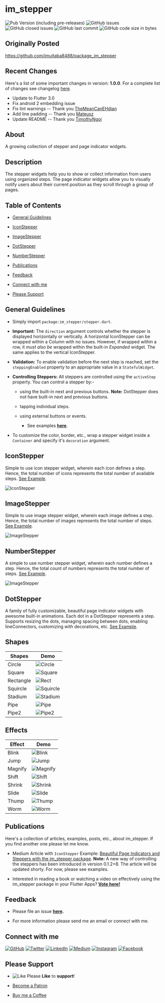 # im_stepper

![Pub Version (including pre-releases)](https://img.shields.io/pub/v/im_stepper?include_prereleases)
![GitHub issues](https://img.shields.io/github/issues-raw/imujtaba8488/package_im_stepper)
![GitHub closed issues](https://img.shields.io/github/issues-closed/imujtaba8488/package_im_stepper)
![GitHub last commit](https://img.shields.io/github/last-commit/imujtaba8488/package_im_stepper)
![GitHub code size in bytes](https://img.shields.io/github/languages/code-size/imujtaba8488/package_im_stepper)

## Originally Posted
https://github.com/imujtaba8488/package_im_stepper

## Recent Changes

Here's a list of some important changes in version: __1.0.0__. For a complete list of changes see changelog [here](https://pub.dev/packages/im_stepper/changelog).

* Update to Flutter 3.0
* Fix android 2 embedding issue
* Fix lint warnings -- Thank you [TheMeanCanEHdian](https://github.com/TheMeanCanEHdian) 
* Add line padding -- Thank you [Mateusz](https://github.com/matheowis)
* Update README -- Thank you [TimothyNgoi](https://github.com/TimothyNgoi98)

## About

A growing collection of stepper and page indicator widgets.

## Description

The stepper widgets help you to show or collect information from users using organized steps. The page indicator widgets allow you to visually notify users about their current position as they scroll through a group of pages.

## Table of Contents

* [General Guidelines](#general-guidelines)

* [IconStepper](#iconstepper)

* [ImageStepper](#imagestepper)

* [DotStepper](#dotstepper)

* [NumberStepper](#numberstepper)

* [Publications](#publications)

* [Feedback](#feedback)

* [Connect with me](#connect-with-me)

* [Please Support](#please-support)

## General Guidelines

* Simply import `package:im_stepper/stepper.dart`.

* __Important:__ The `direction` argument controls whether the stepper is displayed horizontally or vertically. A horizontal IconStepper can be wrapped within a Column with no issues. However, if wrapped within a row, it _must also be_ wrapped within the built-in _Expanded_ widget. The same applies to the vertical IconStepper.

* __Validation:__ To enable validation before the next step is reached, set the `steppingEnabled` property to an appropriate value in a `StatefulWidget`.

* __Controlling Steppers:__ All steppers are controlled using the `activeStep` property. You can control a stepper by:-

  * using the built-in next and previous buttons. __Note:__ DotStepper does not have built-in next and previous buttons.

  * tapping individual steps.

  * using external buttons or events.

    * See examples __[here](https://pub.dev/packages/im_stepper/example)__.

* To customize the color, border, etc., wrap a stepper widget inside a `Container` and specify it's `decoration` argument.

## IconStepper

Simple to use icon stepper widget, wherein each icon defines a step. Hence, the total number of icons represents the total number of available steps. [See Example](https://pub.dev/packages/im_stepper/example).

![IconStepper](https://github.com/imujtaba8488/showcase/blob/master/im_stepper/landing/icon_stepper.gif)

## ImageStepper

Simple to use image stepper widget, wherein each image defines a step. Hence, the total number of images represents the total number of steps. [See Example](https://pub.dev/packages/im_stepper/example).

![ImageStepper](https://github.com/imujtaba8488/showcase/blob/master/im_stepper/landing/image_stepper.gif)

## NumberStepper

A simple to use number stepper widget, wherein each number defines a step. Hence, the total count of numbers represents the total number of steps. [See Example](https://pub.dev/packages/im_stepper/example).

![ImageStepper](https://github.com/imujtaba8488/showcase/blob/master/im_stepper/landing/number_stepper.gif)

## DotStepper

A family of fully customizable, beautiful page indicator widgets with awesome built-in animations. Each dot in a DotStepper represents a step. Supports resizing the dots, managing spacing between dots, enabling lineConnectors, customizing with decorations, etc. [See Example](https://pub.dev/packages/im_stepper/example).

## Shapes

 **Shapes**        | **Demo**
-------------------|------------
 Circle            |![Circle](https://github.com/imujtaba8488/showcase/blob/master/im_stepper/dot_stepper/shapes/circle.png)
 Square            |![Square](https://github.com/imujtaba8488/showcase/blob/master/im_stepper/dot_stepper/shapes/square.png)
 Rectangle         |![Rect](https://github.com/imujtaba8488/showcase/blob/master/im_stepper/dot_stepper/shapes/rectangle.png)
 Squircle          |![Squircle](https://github.com/imujtaba8488/showcase/blob/master/im_stepper/dot_stepper/shapes/squircle.png)
 Stadium           |![Stadium](https://github.com/imujtaba8488/showcase/blob/master/im_stepper/dot_stepper/shapes/stadium.png)
 Pipe              |![Pipe](https://github.com/imujtaba8488/showcase/blob/master/im_stepper/dot_stepper/shapes/pipe.png)
 Pipe2             |![Pipe2](https://github.com/imujtaba8488/showcase/blob/master/im_stepper/dot_stepper/shapes/pipe2.png)

## Effects

 **Effect**      | **Demo**
-----------------|----------------
 Blink           |![Blink](https://github.com/imujtaba8488/showcase/blob/master/im_stepper/dot_stepper/effects/blink.gif)
 Jump            |![Jump](https://github.com/imujtaba8488/showcase/blob/master/im_stepper/dot_stepper/effects/jump.gif)
 Magnify         |![Magnify](https://github.com/imujtaba8488/showcase/blob/master/im_stepper/dot_stepper/effects/magnify.gif)
 Shift           |![Shift](https://github.com/imujtaba8488/showcase/blob/master/im_stepper/dot_stepper/effects/shift.gif)
 Shrink          |![Shrink](https://github.com/imujtaba8488/showcase/blob/master/im_stepper/dot_stepper/effects/shrink.gif)
 Slide           |![Slide](https://github.com/imujtaba8488/showcase/blob/master/im_stepper/dot_stepper/effects/slide.gif)
 Thump           |![Thump](https://github.com/imujtaba8488/showcase/blob/master/im_stepper/dot_stepper/effects/thump.gif)
 Worm            |![Worm](https://github.com/imujtaba8488/showcase/blob/master/im_stepper/dot_stepper/effects/worm.gif)

## Publications

Here's a collection of articles, examples, posts, etc., about im_stepper. If you find another one please let me know.

* Medium Article with `IconStepper` Example: [Beautiful Page Indicators and Steppers with the im_stepper package](https://imujtaba8488.medium.com/beautiful-page-indicators-and-steppers-with-the-im-stepper-package-8c091cf5364e). __Note:__ A new way of controlling the steppers has been introduced in version 0.1.2+8. The article will be updated shorty. For now, please see examples.

* Interested in reading a book or watching a video on effectively using the im_stepper package in your Flutter Apps? __[Vote here!](https://forms.gle/rQqpARMTAcCCNE9V8)__

## Feedback

* Please file an issue __[here](https://github.com/imujtaba8488/package_im_stepper/issues).__

* For more information please send me an email or connect with me.

## Connect with me

[![GitHub](https://github.com/imujtaba8488/showcase/blob/master/icons/github_64px%20b:w.png)](https://github.com/imujtaba8488) [![Twitter](https://github.com/imujtaba8488/showcase/blob/master/icons/twitter_64px%20b:w.png)](https://twitter.com/imujtaba8488)  [![LinkedIn](https://github.com/imujtaba8488/showcase/blob/master/icons/linkedin_64px%20b:w.png)](https://www.linkedin.com/in/imujtaba8488/)  [![Medium](https://github.com/imujtaba8488/showcase/blob/master/icons/medium_64px%20b:w.png)](https://imujtaba8488.medium.com)  [![Instagram](https://github.com/imujtaba8488/showcase/blob/master/icons/insta_64px%20b:w.png)](https://www.instagram.com/imujtaba8488/)  [![Facebook](https://github.com/imujtaba8488/showcase/blob/master/icons/fb_64px%20b:w.png)](https://www.facebook.com/imujtaba8488/)

## Please Support

* ![Like](https://github.com/imujtaba8488/showcase/blob/master/icons/thumbs_up.png) Please __Like__ to __support__!

* [Become a Patron](https://www.patreon.com/imujtaba8488)

* [Buy me a Coffee](https://www.buymeacoffee.com/imujtaba8488)
